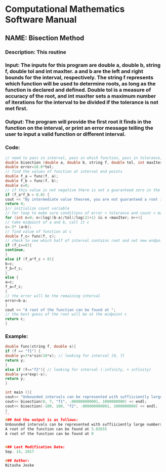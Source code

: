 # Computational Mathematics Software Manual

## **NAME:** Bisection Method

### **Description:** This routine 

### **Input:** The inputs for this program are double a, double b, string f, double tol and int maxIter. a and b are the left and right bounds for the interval, respectively. The string f represents which function will be used to determine roots, as long as the function is declared and defined. Double tol is a measure of accuracy of the root, and int maxIter sets a maximum number of iterations for the interval to be divided if the tolerance is not met first. 

### **Output:** The program will provide the first root it finds in the function on the interval, or print an error message telling the user to input a valid function or different interval. 

### **Code:**
```C++
// need to pass in interval, pass in which function, pass in tolerance, and a max number of iterations
double bisection (double a, double b, string f, double tol, int maxIter){
double error=10.0*tol;
// find the values of function at interval end points
double f_a = func(f, a);
double f_b = func(f, b);
double c=0;
// if this value is not negative there is not a guaranteed zero in the interval so return an error message
if (f_a*f_b > 0.0) {
cout << "By intermediate value theorem, you are not guaranteed a root in this interval. Please provide a new interval." << endl;
return 0;
}// initialize count variable
// for loop to make sure conditions of error > tolerance and count < maxIter
for (int n=0; n<(log((b-a)/tol)/log(2)+1) && n <maxIter; n++){
// take midpoint of a and b, call it c
c=.5* (a+b);
// find value of function at c
double f_c= func(f, c);
// check to see which half of interval contains root and set new endpoints a and b
if (f_c==0){
continue;
}
else if (f_a*f_c < 0){
b=c;
f_b=f_c;
}
else {
a=c;
f_a=f_c;
}
// the error will be the remaining interval
error=b-a;
}
cout << "A root of the function can be found at ";
// the best guess of the root will be at the midpoint c
return c;
}
```

### **Example:**
```C++
double func(string f, double x){
if (f == "f1") {
double y=3*x*sin(10*x); // looking for interval [0, 7]
return y;
}
else if (f=="f2"){ // looking for interval (-infinity, + infinity)
double y=x*exp(-x);
return y;
}

int main (){
cout<< "Unbounded intervals can be represented with suffiiciently large numbers." << endl;
cout<< bisection(0, 7, "f1", .000000000001, 1000000000) << endl;
cout<< bisection(-100, 100, "f2", .000000000001, 1000000000) << endl;
}
``
### And the output is as follows: 
Unbounded intervals can be represented with suffiiciently large numbers.
A root of the function can be found at 5.02655
A root of the function can be found at 0


### Last Modification Date:
Sep. 14, 2017

### Author:
Nitasha Jeske
